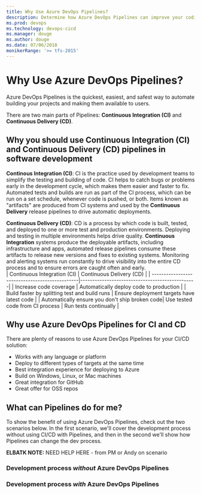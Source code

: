 ```yaml
---
title: Why Use Azure DevOps Pipelines?
description: Determine how Azure DevOps Pipelines can improve your coding environment and code delivery.
ms.prod: devops
ms.technology: devops-cicd
ms.manager: douge
ms.author: douge
ms.date: 07/06/2018
monikerRange: '>= tfs-2015'
---
```


# Why Use Azure DevOps Pipelines?

Azure DevOps Pipelines is the quickest, easiest, and safest way to automate building your projects and making them available to users.

There are two main parts of Pipelines: **Continuous Integration (CI)** and **Continuous Delivery (CD)**.

## Why you should use Continuous Integration (CI) and Continuous Delivery (CD) pipelines in software development

**Continous Integration (CI)**: CI is the practice used by development teams to simplify the testing and building of code. CI helps to catch bugs or problems early in the development cycle, which makes them easier and faster to fix. Automated tests and builds are run as part of the CI process, which can be run on a set schedule, whenever code is pushed, or both. Items known as "artifacts" are produced from CI systems and used by the **Continuous Delivery** release pipelines to drive automatic deployments.

**Continuous Delivery (CD)**: CD is a process by which code is built, tested, and deployed to one or more test and production environments. Deploying and testing in multiple environments helps drive quality. **Continuous Integration** systems produce the deployable artifacts, including infrastructure and apps, automated release pipelines consume these artifacts to release new versions and fixes to existing systems. Monitoring and alerting systems run constantly to drive visibility into the entire CD process and to ensure errors are caught often and early.
<br>
| Continuous Integration (CI)                    |  Continuous Delivery (CD)                      |
| -----------------------------------------------|------------------------------------------------|
| Increase code coverage                         | Automatically deploy code to production        |
| Build faster by splitting test and build runs  | Ensure deployment targets have latest code     |
| Automatically ensure you don't ship broken code| Use tested code from CI process
| Run tests continually                          |

## Why use Azure DevOps Pipelines for CI and CD

There are plenty of reasons to use Azure DevOps Pipelines for your CI/CD solution:

* Works with any language or platform
* Deploy to different types of targets at the same time
* Best integration experience for deploying to Azure
* Build on Windows, Linux, or Mac machines
* Great integration for GitHub
* Great offer for OSS repos

## What can Pipelines do for me?

To show the benefit of using Azure DevOps Pipelines, check out the two scenarios below. In the first scenario, we'll cover the development process without using CI/CD with Pipelines, and then in the second we'll show how Pipelines can change the dev process.

**ELBATK NOTE:** NEED HELP HERE - from PM or Andy on scenario 

### Development process _without_ Azure DevOps Pipelines

### Development process _with_ Azure DevOps Pipelines


